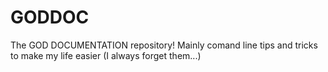 # GODDOC
The GOD DOCUMENTATION repository!
Mainly comand line tips and tricks to make my life easier (I always forget them...)
